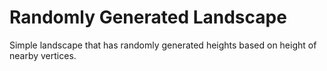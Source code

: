 # Randomly Generated Landscape
Simple landscape that has randomly generated heights based on height of nearby vertices.
